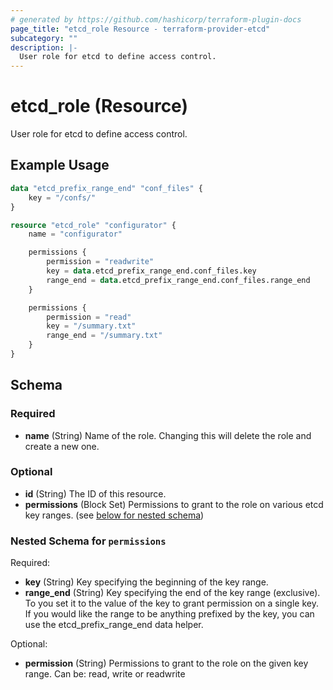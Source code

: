 ```yaml
---
# generated by https://github.com/hashicorp/terraform-plugin-docs
page_title: "etcd_role Resource - terraform-provider-etcd"
subcategory: ""
description: |-
  User role for etcd to define access control.
---
```


# etcd_role (Resource)

User role for etcd to define access control.

## Example Usage

```terraform
data "etcd_prefix_range_end" "conf_files" {
    key = "/confs/"
}

resource "etcd_role" "configurator" {
    name = "configurator"

    permissions {
        permission = "readwrite"
        key = data.etcd_prefix_range_end.conf_files.key
        range_end = data.etcd_prefix_range_end.conf_files.range_end
    }

    permissions {
        permission = "read"
        key = "/summary.txt"
        range_end = "/summary.txt"
    }
}
```

<!-- schema generated by tfplugindocs -->
## Schema

### Required

- **name** (String) Name of the role. Changing this will delete the role and create a new one.

### Optional

- **id** (String) The ID of this resource.
- **permissions** (Block Set) Permissions to grant to the role on various etcd key ranges. (see [below for nested schema](#nestedblock--permissions))

<a id="nestedblock--permissions"></a>
### Nested Schema for `permissions`

Required:

- **key** (String) Key specifying the beginning of the key range.
- **range_end** (String) Key specifying the end of the key range (exclusive). To you set it to the value of the key to grant permission on a single key. If you would like the range to be anything prefixed by the key, you can use the etcd_prefix_range_end data helper.

Optional:

- **permission** (String) Permissions to grant to the role on the given key range. Can be: read, write or readwrite


